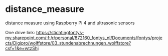 # distance_measure
distance measure using Raspberry Pi 4 and ultrasonic sensors


One drive link: https://stichtingfontys-my.sharepoint.com/:f:/r/personal/872160_fontys_nl/Documents/fontys/projects/Digipro/wolffstore/03_stundenabrechnungen_wolffstore?csf=1&e=wtzShj
